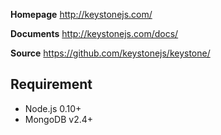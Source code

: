 **Homepage** http://keystonejs.com/

**Documents** http://keystonejs.com/docs/

**Source** https://github.com/keystonejs/keystone/

## Requirement

* Node.js 0.10+
* MongoDB v2.4+